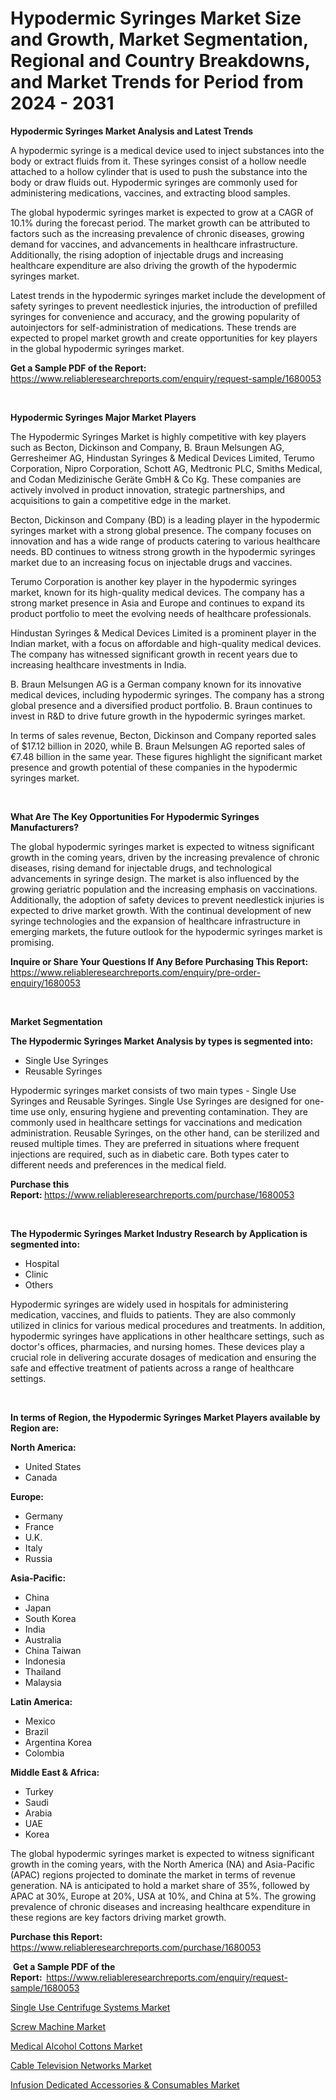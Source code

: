 <p><h1>Hypodermic Syringes Market Size and Growth, Market Segmentation, Regional and Country Breakdowns, and Market Trends for Period from 2024 -  2031</h1></p><p><strong>Hypodermic Syringes Market Analysis and Latest Trends</strong></p>
<p><p>A hypodermic syringe is a medical device used to inject substances into the body or extract fluids from it. These syringes consist of a hollow needle attached to a hollow cylinder that is used to push the substance into the body or draw fluids out. Hypodermic syringes are commonly used for administering medications, vaccines, and extracting blood samples.</p><p>The global hypodermic syringes market is expected to grow at a CAGR of 10.1% during the forecast period. The market growth can be attributed to factors such as the increasing prevalence of chronic diseases, growing demand for vaccines, and advancements in healthcare infrastructure. Additionally, the rising adoption of injectable drugs and increasing healthcare expenditure are also driving the growth of the hypodermic syringes market.</p><p>Latest trends in the hypodermic syringes market include the development of safety syringes to prevent needlestick injuries, the introduction of prefilled syringes for convenience and accuracy, and the growing popularity of autoinjectors for self-administration of medications. These trends are expected to propel market growth and create opportunities for key players in the global hypodermic syringes market.</p></p>
<p><strong>Get a Sample PDF of the Report:&nbsp;</strong> <a href="https://www.reliableresearchreports.com/enquiry/request-sample/1680053">https://www.reliableresearchreports.com/enquiry/request-sample/1680053</a></p>
<p>&nbsp;</p>
<p><strong>Hypodermic Syringes Major Market Players</strong></p>
<p><p>The Hypodermic Syringes Market is highly competitive with key players such as Becton, Dickinson and Company, B. Braun Melsungen AG, Gerresheimer AG, Hindustan Syringes & Medical Devices Limited, Terumo Corporation, Nipro Corporation, Schott AG, Medtronic PLC, Smiths Medical, and Codan Medizinische Geräte GmbH & Co Kg. These companies are actively involved in product innovation, strategic partnerships, and acquisitions to gain a competitive edge in the market.</p><p>Becton, Dickinson and Company (BD) is a leading player in the hypodermic syringes market with a strong global presence. The company focuses on innovation and has a wide range of products catering to various healthcare needs. BD continues to witness strong growth in the hypodermic syringes market due to an increasing focus on injectable drugs and vaccines.</p><p>Terumo Corporation is another key player in the hypodermic syringes market, known for its high-quality medical devices. The company has a strong market presence in Asia and Europe and continues to expand its product portfolio to meet the evolving needs of healthcare professionals.</p><p>Hindustan Syringes & Medical Devices Limited is a prominent player in the Indian market, with a focus on affordable and high-quality medical devices. The company has witnessed significant growth in recent years due to increasing healthcare investments in India.</p><p>B. Braun Melsungen AG is a German company known for its innovative medical devices, including hypodermic syringes. The company has a strong global presence and a diversified product portfolio. B. Braun continues to invest in R&D to drive future growth in the hypodermic syringes market.</p><p>In terms of sales revenue, Becton, Dickinson and Company reported sales of $17.12 billion in 2020, while B. Braun Melsungen AG reported sales of €7.48 billion in the same year. These figures highlight the significant market presence and growth potential of these companies in the hypodermic syringes market.</p></p>
<p>&nbsp;</p>
<p><strong>What Are The Key Opportunities For Hypodermic Syringes Manufacturers?</strong></p>
<p><p>The global hypodermic syringes market is expected to witness significant growth in the coming years, driven by the increasing prevalence of chronic diseases, rising demand for injectable drugs, and technological advancements in syringe design. The market is also influenced by the growing geriatric population and the increasing emphasis on vaccinations. Additionally, the adoption of safety devices to prevent needlestick injuries is expected to drive market growth. With the continual development of new syringe technologies and the expansion of healthcare infrastructure in emerging markets, the future outlook for the hypodermic syringes market is promising.</p></p>
<p><strong>Inquire or Share Your Questions If Any Before Purchasing This Report:</strong> <a href="https://www.reliableresearchreports.com/enquiry/pre-order-enquiry/1680053">https://www.reliableresearchreports.com/enquiry/pre-order-enquiry/1680053</a></p>
<p>&nbsp;</p>
<p><strong>Market Segmentation</strong></p>
<p><strong>The Hypodermic Syringes Market Analysis by types is segmented into:</strong></p>
<p><ul><li>Single Use Syringes</li><li>Reusable Syringes</li></ul></p>
<p><p>Hypodermic syringes market consists of two main types - Single Use Syringes and Reusable Syringes. Single Use Syringes are designed for one-time use only, ensuring hygiene and preventing contamination. They are commonly used in healthcare settings for vaccinations and medication administration. Reusable Syringes, on the other hand, can be sterilized and reused multiple times. They are preferred in situations where frequent injections are required, such as in diabetic care. Both types cater to different needs and preferences in the medical field.</p></p>
<p><strong>Purchase this Report:&nbsp;</strong><a href="https://www.reliableresearchreports.com/purchase/1680053">https://www.reliableresearchreports.com/purchase/1680053</a></p>
<p>&nbsp;</p>
<p><strong>The Hypodermic Syringes Market Industry Research by Application is segmented into:</strong></p>
<p><ul><li>Hospital</li><li>Clinic</li><li>Others</li></ul></p>
<p><p>Hypodermic syringes are widely used in hospitals for administering medication, vaccines, and fluids to patients. They are also commonly utilized in clinics for various medical procedures and treatments. In addition, hypodermic syringes have applications in other healthcare settings, such as doctor's offices, pharmacies, and nursing homes. These devices play a crucial role in delivering accurate dosages of medication and ensuring the safe and effective treatment of patients across a range of healthcare settings.</p></p>
<p>&nbsp;</p>
<p><strong>In terms of Region, the Hypodermic Syringes Market Players available by Region are:</strong></p>
<p>
    <p> <strong> North America: </strong>
        <ul>
            <li>United States</li>
            <li>Canada</li>
        </ul>
        </p> 
    <p> <strong> Europe: </strong>
        <ul>
            <li>Germany</li>
            <li>France</li>
            <li>U.K.</li>
            <li>Italy</li>
            <li>Russia</li>
        </ul>
        </p> 
    <p> <strong> Asia-Pacific: </strong>
        <ul>
            <li>China</li>
            <li>Japan</li>
            <li>South Korea</li>
            <li>India</li>
            <li>Australia</li>
            <li>China Taiwan</li>
            <li>Indonesia</li>
            <li>Thailand</li>
            <li>Malaysia</li>
        </ul>
        </p> 
    <p> <strong> Latin America: </strong>
        <ul>
            <li>Mexico</li>
            <li>Brazil</li>
            <li>Argentina Korea</li>
            <li>Colombia</li>
        </ul>
        </p> 
    <p> <strong> Middle East & Africa: </strong>
        <ul>
            <li>Turkey</li>
            <li>Saudi</li>
            <li>Arabia</li>
            <li>UAE</li>
            <li>Korea</li>
        </ul>
    </p>
    </p>
<p><p>The global hypodermic syringes market is expected to witness significant growth in the coming years, with the North America (NA) and Asia-Pacific (APAC) regions projected to dominate the market in terms of revenue generation. NA is anticipated to hold a market share of 35%, followed by APAC at 30%, Europe at 20%, USA at 10%, and China at 5%. The growing prevalence of chronic diseases and increasing healthcare expenditure in these regions are key factors driving market growth.</p></p>
<p><strong>Purchase this Report: </strong><a href="https://www.reliableresearchreports.com/purchase/1680053">https://www.reliableresearchreports.com/purchase/1680053</a></p>
<p>&nbsp;<strong>Get a Sample PDF of the Report:&nbsp;&nbsp;</strong><a href="https://www.reliableresearchreports.com/enquiry/request-sample/1680053">https://www.reliableresearchreports.com/enquiry/request-sample/1680053</a></p>
<p><strong></strong></p>
<p><p><a href="https://github.com/khayangel/Market-Research-Report-List-2/blob/main/single-use-centrifuge-systems-market.md">Single Use Centrifuge Systems Market</a></p><p><a href="https://issuu.com/reportprime-2/docs/screw-machine-market-size-2030.pptx">Screw Machine Market</a></p><p><a href="https://github.com/YashRP12/Market-Research-Report-List-3/blob/main/medical-alcohol-cottons-market.md">Medical Alcohol Cottons Market</a></p><p><a href="https://issuu.com/reportprime-2/docs/cable-television-networks-market-size-2030.pptx">Cable Television Networks Market</a></p><p><a href="https://github.com/eeaveuhhh/Market-Research-Report-List-1/blob/main/infusion-dedicated-accessories-consumables-market.md">Infusion Dedicated Accessories & Consumables Market</a></p></p>